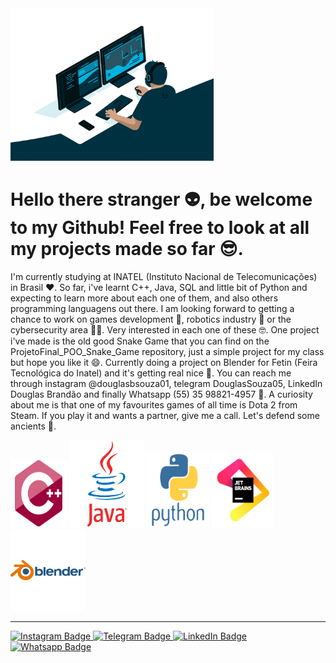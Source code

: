 <img src = "giphy.gif" width = "325px">

# Hello there stranger 👽, be welcome to my Github! Feel free to look at all my projects made so far 😎.
I'm currently studying at INATEL (Instituto Nacional de Telecomunicações) in Brasil ❤. So far, i've learnt C++, Java, SQL and little bit of Python and expecting to learn more about each one of them, and also others programming languagens out there. 
I am looking forward to getting a chance to work on games development 👾, robotics industry 🤖 or the cybersecurity area 🐱‍💻. Very interested in each one of these 🤓.
One project i've made is the old good Snake Game that you can find on the ProjetoFinal_POO_Snake_Game repository, just a simple project for my class but hope you like it 😄. Currently doing a project on Blender for Fetin (Feira Tecnológica do Inatel) and it's getting real nice 🧐.
You can reach me through instagram @douglasbsouza01, telegram DouglasSouza05, LinkedIn Douglas Brandão and finally Whatsapp (55) 35 98821-4957 👀.
A curiosity about me is that one of my favourites games of all time is Dota 2 from Steam. If you play it and wants a partner, give me a call. Let's defend some ancients  🧠.

<div> 
<img src = "cplusplus-original.svg" width = "90px" height = "110px">
<img src = "java-original-wordmark.svg" width = "120px" height = "140px">
<img src = "python-original-wordmark.svg" width = "100px" height = "120px">
<img src = "jetbrains-original.svg" width = "100px" height = "120px">
<img src = "blender-original-wordmark.svg" width = "120px" height = "130px">
</div>

---

<div id = "badges">
<a href = "https://www.instagram.com/douglasbsouza01/">
  <img src = "https://img.shields.io/badge/Instagram-E4405F?style=for-the-badge&logo=instagram&logoColor=white" alt = "Instagram Badge"/>
</a>
<a href = "https://web.telegram.org/z/">
  <img src = "https://img.shields.io/badge/Telegram-2CA5E0?style=for-the-badge&logo=telegram&logoColor=white" alt = "Telegram Badge"/>
</a>
<a href = "https://www.linkedin.com/in/douglas-brand%C3%A3o-88a1b71a2/">
  <img src = "https://img.shields.io/badge/LinkedIn-0077B5?style=for-the-badge&logo=linkedin&logoColor=white" alt = "LinkedIn Badge"/>
</a>
<a href = "https://web.whatsapp.com/">
  <img src = "https://img.shields.io/badge/WhatsApp-25D366?style=for-the-badge&logo=whatsapp&logoColor=white" alt = "Whatsapp Badge"/>
</a>

